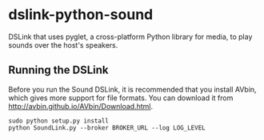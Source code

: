 # dslink-python-sound

DSLink that uses pyglet, a cross-platform Python library for media, to play sounds over the host's speakers.

## Running the DSLink

Before you run the Sound DSLink, it is recommended that you install AVbin, which gives more support for file formats.
You can download it from http://avbin.github.io/AVbin/Download.html.

```
sudo python setup.py install
python SoundLink.py --broker BROKER_URL --log LOG_LEVEL
```
